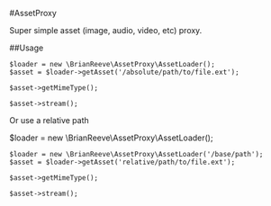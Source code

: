 #AssetProxy

Super simple asset (image, audio, video, etc) proxy.

##Usage

	$loader = new \BrianReeve\AssetProxy\AssetLoader();
	$asset = $loader->getAsset('/absolute/path/to/file.ext');

	$asset->getMimeType();

	$asset->stream();

Or use a relative path

$loader = new \BrianReeve\AssetProxy\AssetLoader();

	$loader = new \BrianReeve\AssetProxy\AssetLoader('/base/path');
	$asset = $loader->getAsset('relative/path/to/file.ext');

	$asset->getMimeType();

	$asset->stream();